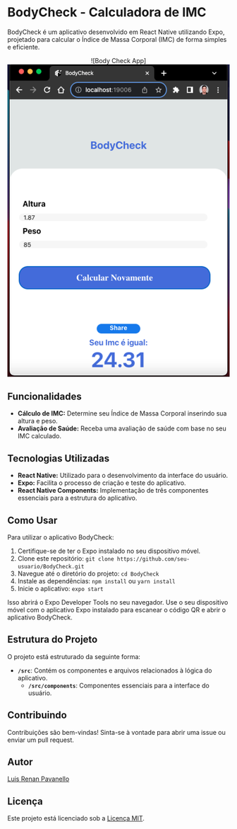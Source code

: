 # BodyCheck - Calculadora de IMC

BodyCheck é um aplicativo desenvolvido em React Native utilizando Expo, projetado para calcular o Índice de Massa Corporal (IMC) de forma simples e eficiente.

<div align="center">
![Body Check App]

</div>



<div align="center">

<img src="bodycheck.png" alt="LRP" width="auto"  height="auto" />
</div>

## Funcionalidades

- **Cálculo de IMC:** Determine seu Índice de Massa Corporal inserindo sua altura e peso.
- **Avaliação de Saúde:** Receba uma avaliação de saúde com base no seu IMC calculado.

## Tecnologias Utilizadas

- **React Native:** Utilizado para o desenvolvimento da interface do usuário.
- **Expo:** Facilita o processo de criação e teste do aplicativo.
- **React Native Components:** Implementação de três componentes essenciais para a estrutura do aplicativo.

## Como Usar

Para utilizar o aplicativo BodyCheck:

1. Certifique-se de ter o Expo instalado no seu dispositivo móvel.
2. Clone este repositório: `git clone https://github.com/seu-usuario/BodyCheck.git`
3. Navegue até o diretório do projeto: `cd BodyCheck`
4. Instale as dependências: `npm install` ou `yarn install`
5. Inicie o aplicativo: `expo start`

Isso abrirá o Expo Developer Tools no seu navegador. Use o seu dispositivo móvel com o aplicativo Expo instalado para escanear o código QR e abrir o aplicativo BodyCheck.

## Estrutura do Projeto

O projeto está estruturado da seguinte forma:

- **`/src`**: Contém os componentes e arquivos relacionados à lógica do aplicativo.
  - **`/src/components`**: Componentes essenciais para a interface do usuário.

## Contribuindo

Contribuições são bem-vindas! Sinta-se à vontade para abrir uma issue ou enviar um pull request.

## Autor

[Luis Renan Pavanello](https://github.com/luisrpavanelli)

## Licença

Este projeto está licenciado sob a [Licença MIT](https://opensource.org/licenses/MIT).
